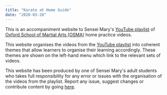 ```yaml
---
title: "Karate at Home Guide"
date: "2020-03-28"
---
```


This is an accompaniment website to Sensei Mary's [YouTube playlist](https://www.youtube.com/playlist?list=PLXOutfnelN0YDK2AIanp9Kvbr2Zk6AvbR) of [Oxford School of Martial Arts (OSMA)](https://www.schoolofmartialarts.com) home practice videos.

This website organises the videos from the [YouTube playlist](https://www.youtube.com/playlist?list=PLXOutfnelN0YDK2AIanp9Kvbr2Zk6AvbR) into coherent themes that allow learners to organise their learning accordingly. These themes are shown on the left-hand menu which link to the relevant sets of videos.

This website has been produced by one of Sensei Mary's adult students who takes full responsibility for any error or issues with the organisation of the videos from the playlist. Report any issue, suggest changes or contribute content by going [here](https://github.com/kamaete/kamaete.github.io/issues).
